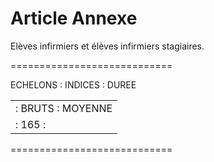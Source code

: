 # Article Annexe

Elèves infirmiers et élèves infirmiers stagiaires.

============================

ECHELONS : INDICES :  DUREE

<table>
<tr>
<td>          :  BRUTS  : MOYENNE</td>
</tr>
<tr>
<td>          :   165   :</td>
</tr>
</table>

============================
